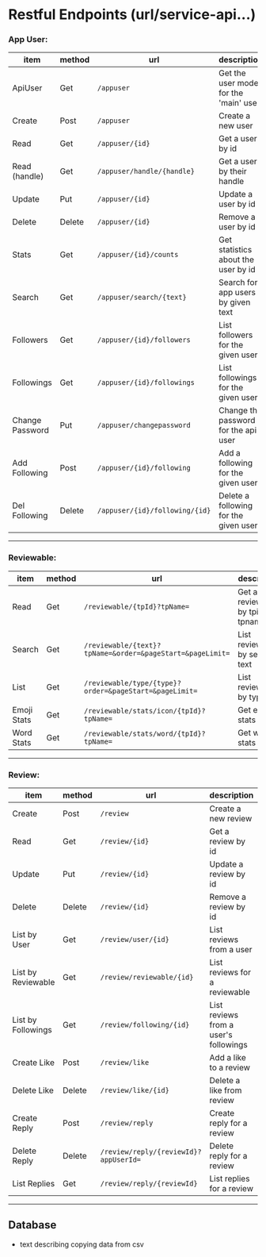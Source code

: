 # Restful Endpoints (url/service-api...)

### App User:

| item            | method | url                                | description                            | authorization |
|-----------------|--------|------------------------------------|----------------------------------------|---------------|
| ApiUser         | Get    | ```/appuser```                     | Get the user model for the 'main' user | Yes           |
| Create          | Post   | ```/appuser```                     | Create a new user                      | No            |
| Read            | Get    | ```/appuser/{id}```                | Get a user by id                       | Yes           |
| Read (handle)   | Get    | ```/appuser/handle/{handle}```     | Get a user by their handle             | Yes           |
| Update          | Put    | ```/appuser/{id}```                | Update a user by id                    | Yes           |
| Delete          | Delete | ```/appuser/{id}```                | Remove a user by id                    | Yes           |
| Stats           | Get    | ```/appuser/{id}/counts```         | Get statistics about the user by id    | Yes           |
| Search          | Get    | ```/appuser/search/{text}```       | Search for app users by given text     | Yes           |
| Followers       | Get    | ```/appuser/{id}/followers```      | List followers for the given user      | Yes           |
| Followings      | Get    | ```/appuser/{id}/followings```     | List followings for the given user     | Yes           |
| Change Password | Put    | ```/appuser/changepassword```      | Change the password for the api user   | Yes           |
| Add Following   | Post   | ```/appuser/{id}/following```      | Add a following for the given user     | Yes           |
| Del Following   | Delete | ```/appuser/{id}/following/{id}``` | Delete a following for the given user  | Yes           |

- - -

### Reviewable:

| item        | method | url                                                           | description                            | authorization |
|-------------|--------|---------------------------------------------------------------|----------------------------------------|---------------|
| Read        | Get    | ```/reviewable/{tpId}?tpName=```                              | Get a reviewable by tpid and tpname    | Yes           |
| Search      | Get    | ```/reviewable/{text}?tpName=&order=&pageStart=&pageLimit=``` | List reviewables by search text        | Yes           |
| List        | Get    | ```/reviewable/type/{type}?order=&pageStart=&pageLimit=```    | List reviewables by type               | Yes           |
| Emoji Stats | Get    | ```/reviewable/stats/icon/{tpId}?tpName=```                   | Get emoji stats                        | Yes           |
| Word Stats  | Get    | ```/reviewable/stats/word/{tpId}?tpName=```                   | Get word stats                         | Yes           |

- - -

### Review:

| item               | method | url                                       | description                            | authorization |
|--------------------|--------|-------------------------------------------|----------------------------------------|---------------|
| Create             | Post   | ```/review```                             | Create a new review                    | Yes           |
| Read               | Get    | ```/review/{id}```                        | Get a review by id                     | Yes           |
| Update             | Put    | ```/review/{id}```                        | Update a review by id                  | Yes           |
| Delete             | Delete | ```/review/{id}```                        | Remove a review by id                  | Yes           |
| List by User       | Get    | ```/review/user/{id}```                   | List reviews from a user               | Yes           |
| List by Reviewable | Get    | ```/review/reviewable/{id}```             | List reviews for a reviewable          | Yes           |
| List by Followings | Get    | ```/review/following/{id}```              | List reviews from a user's followings  | Yes           |
| Create Like        | Post   | ```/review/like```                        | Add a like to a review                 | Yes           |
| Delete Like        | Delete | ```/review/like/{id}```                   | Delete a like from review              | Yes           |
| Create Reply       | Post   | ```/review/reply```                       | Create reply for a review              | Yes           |
| Delete Reply       | Delete | ```/review/reply/{reviewId}?appUserId=``` | Delete reply for a review              | Yes           |
| List Replies       | Get    | ```/review/reply/{reviewId}```            | List replies for a review              | Yes           |

- - -

## Database

- text describing copying data from csv